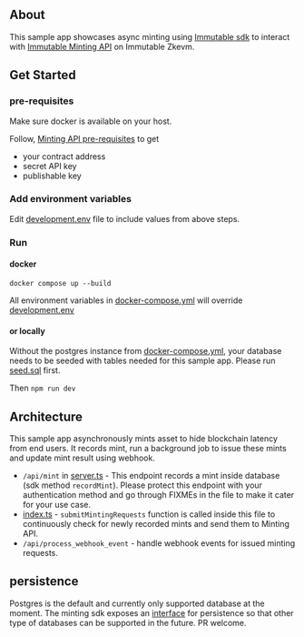 ## About

This sample app showcases async minting using [Immutable sdk](https://www.npmjs.com/package/@imtbl/sdk) to interact with 
[Immutable Minting API](https://docs.immutable.com/docs/zkEVM/products/minting/minting-api) on Immutable Zkevm.

## Get Started

### pre-requisites

Make sure docker is available on your host.

Follow, [Minting API pre-requisites](https://docs.immutable.com/docs/zkEVM/products/minting/minting-api#minting-api-prerequisites) to get

- your contract address
- secret API key
- publishable key

### Add environment variables
Edit [development.env](./env/development.env) file to include values from above steps.

### Run

#### docker
`docker compose up --build`

All environment variables in [docker-compose.yml](./docker-compose.yml) will override [development.env](./env/development.env)

#### or locally
Without the postgres instance from [docker-compose.yml](./docker-compose.yml), your database needs to be seeded with tables needed for this sample app. Please run [seed.sql](../sdk/src//minting/persistence/pg/seed.sql) first.

Then `npm run dev`

## Architecture
This sample app asynchronously mints asset to hide blockchain latency from end users. It records mint, run a background job to issue these mints and update mint result using webhook.

- `/api/mint` in [server.ts](./src/server.ts) - This endpoint records a mint inside database (sdk method `recordMint`). Please protect this endpoint with your authentication method and go through FIXMEs in the file to make it cater for your use case.
- [index.ts](./src/index.ts) - `submitMintingRequests` function is called inside this file to continuously check for newly recorded mints and send them to Minting API.
- `/api/process_webhook_event` - handle webhook events for issued minting requests.

## persistence
Postgres is the default and currently only supported database at the moment.
The minting sdk exposes an [interface](../sdk/src/minting/persistence/type.ts) for persistence so that other type of databases can be supported in the future. PR welcome.
